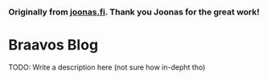 ### Originally from [joonas.fi](https://github.com/joonas-fi/joonas.fi). Thank you Joonas for the great work!

# Braavos Blog

TODO: Write a description here (not sure how in-depht tho)
